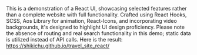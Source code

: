 This is a demonstration of a React UI, showcasing selected features rather than a complete website with full functionality. 
Crafted using React Hooks, SCSS, Aos Library for animation, React-Icons, and incorporating video backgrounds, it's designed to highlight UI design proficiency. 
Please note the absence of routing and real search functionality in this demo; static data is utilized instead of API calls.
Here is the result:
https://shikichu.github.io/travel_site_react/
